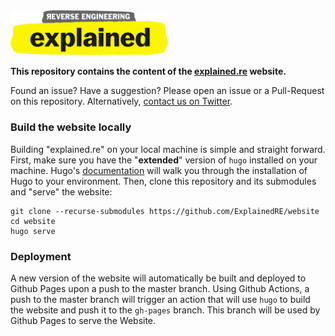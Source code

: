 
<img src="static/images/explained.svg" width="50%">

**This repository contains the content of the [explained.re](https://explained.re) website.**

Found an issue? Have a suggestion? Please open an issue or a Pull-Request on this repository. Alternatively, [contact us on Twitter](https://twitter.com/ExplainedRE).


### Build the website locally
Building "explained.re" on your local machine is simple and straight forward. First, make sure you have the "**extended**" version of `hugo` installed on your machine. Hugo's [documentation](https://gohugo.io/getting-started/installing/) will walk you through the installation of Hugo to your environment.
Then, clone this repository and its submodules and "serve" the website:

```
git clone --recurse-submodules https://github.com/ExplainedRE/website
cd website
hugo serve
```


### Deployment
A new version of the website will automatically be built and deployed to Github Pages upon a push to the master branch.
Using Github Actions, a push to the master branch will trigger an action that will use `hugo` to build the website and push it to the `gh-pages` branch. This branch will be used by Github Pages to serve the Website.